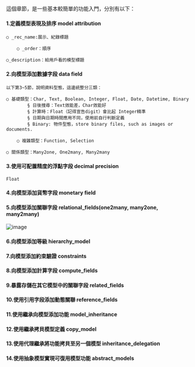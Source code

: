 這個章節，是一些基本較簡單的功能入門，分別有以下：
#### 1.定義模型表現及排序 model attribution
    ○ _rec_name:展示、紀錄標題
    
		○ _order：順序
    
    ○_description：給用戶看的模型標題
    
#### 2.向模型添加數據字段 data field
		
    以下第3~5節，說明資料型態，這邊統整分三類：
    
    ○ 基礎類型：Char, Text, Boolean, Integer, Float, Date, Datetime, Binary
			§ 日後搜尋：Text效能差，Char效能好
			§ 計算時：Float（記得宣告digit）會比起 Integer精準
			§ 日期與日期時間應用不同，使用前自行判斷定義
			§ Binary: 物件型態，store binary files, such as images or documents.
      
		○ 複雜類型：Function, Selection
    
    ○ 關係類型：Many2one, One2many, Many2many
  
#### 3.使用可配置精度的浮點字段 decimal precision 
    Float
#### 4.向模型添加貨幣字段 monetary field
#### 5.向模型添加關聯字段 relational_fields(one2many, many2one, many2many)
	
	
	
![image](https://user-images.githubusercontent.com/77597518/173006572-5582b69e-5101-4c16-aec0-d1a07dc80383.png)


#### 6.向模型添加等級 hierarchy_model
#### 7.向模型添加約束驗證 constraints
#### 8.向模型添加計算字段 compute_fields
#### 9.暴露存儲在其它模型中的關聯字段 related_fields
#### 10.使用引用字段添加動態關聯 reference_fields
#### 11.使用繼承向模型添加功能 model_inheritance
#### 12.使用繼承拷貝模型定義 copy_model
#### 13.使用代理繼承將功能拷貝至另一個模型 inheritance_delegation
#### 14.使用抽象模型實現可復用模型功能 abstract_models
